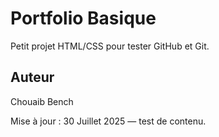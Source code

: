 # Portfolio Basique

Petit projet HTML/CSS pour tester GitHub et Git.

## Auteur

Chouaib Bench

Mise à jour : 30 Juillet 2025 — test de contenu.
